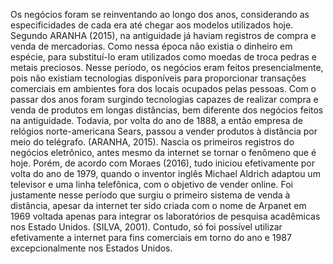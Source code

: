 Os negócios foram se reinventando ao longo dos anos, considerando as especificidades de cada era até chegar aos modelos utilizados hoje. Segundo ARANHA (2015), na antiguidade já haviam registros de compra e venda de mercadorias. Como nessa época não existia o dinheiro em espécie, para substituí-lo eram utilizados como moedas de troca pedras e metais preciosos. Nesse período, os negócios eram feitos presencialmente, pois não existiam tecnologias disponíveis para proporcionar transações comerciais em ambientes fora dos locais ocupados pelas pessoas. Com o passar dos anos foram surgindo tecnologias capazes de realizar compra e venda de produtos em longas distâncias, bem diferente dos negócios feitos na antiguidade.
Todavia, por volta do ano de 1888, a então empresa de relógios norte-americana Sears, passou a vender produtos à distância por meio do telégrafo. (ARANHA, 2015). Nascia os primeiros registros do negócios eletrônico, antes mesmo da internet se tornar o fenômeno que é hoje. Porém, de acordo com Moraes (2016), tudo iniciou efetivamente por volta do ano de 1979, quando o inventor inglês Michael Aldrich adaptou um televisor e uma linha telefônica, com o objetivo de vender online. Foi justamente nesse período que surgiu o primeiro sistema de venda à distância, apesar da internet ter sido criada com o nome de Arpanet em 1969 voltada apenas para integrar os laboratórios de pesquisa acadêmicas nos Estado Unidos. (SILVA, 2001). Contudo, só foi possível utilizar efetivamente a internet para fins comerciais em torno do ano e 1987 excepcionalmente nos Estados Unidos. 
